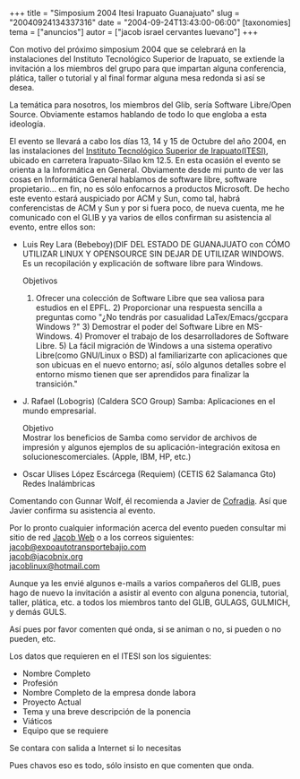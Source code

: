 +++
title = "Simposium 2004 Itesi Irapuato Guanajuato"
slug = "20040924134337316"
date = "2004-09-24T13:43:00-06:00"
[taxonomies]
tema = ["anuncios"]
autor = ["jacob israel cervantes luevano"]
+++

Con motivo del próximo simposium 2004 que se celebrará en la
instalaciones del Instituto Tecnológico Superior de Irapuato, se
extiende la invitación a los miembros del grupo para que impartan alguna
conferencia, plática, taller o tutorial y al final formar alguna mesa
redonda si así se desea.

La temática para nosotros, los miembros del Glib, sería Software
Libre/Open Source. Obviamente estamos hablando de todo lo que engloba a
esta ideología.

El evento se llevará a cabo los días 13, 14 y 15 de Octubre del año
2004, en las instalaciones del [Instituto Tecnológico Superior de
Irapuato(ITESI)](http://www.itesi.edu.mx), ubicado en carretera
Irapuato-Silao km 12.5. En esta ocasión el evento se orienta a la
Informática en General. Obviamente desde mi punto de ver las cosas en
Informática General hablamos de software libre, software propietario...
en fin, no es sólo enfocarnos a productos Microsoft. De hecho este
evento estará auspiciado por ACM y Sun, como tal, habrá conferencistas
de ACM y Sun y por si fuera poco, de nueva cuenta, me he comunicado con
el GLIB y ya varios de ellos confirman su asistencia al evento, entre
ellos son:

<!-- more -->
  

-   Luis Rey Lara (Bebeboy)(DIF DEL ESTADO DE GUANAJUATO con CÓMO
    UTILIZAR LINUX Y OPENSOURCE SIN DEJAR DE UTILIZAR WINDOWS. Es un
    recopilación y explicación de software libre para Windows.

    Objetivos  
    1) Ofrecer una colección de Software Libre que sea valiosa para
    estudios en el EPFL. 2) Proporcionar una respuesta sencilla a
    preguntas como "¿No tendrás por casualidad LaTex/Emacs/gccpara
    Windows ?" 3) Demostrar el poder del Software Libre en
    MS-Windows. 4) Promover el trabajo de los desarrolladores de
    Software Libre. 5) La fácil migración de Windows a una sistema
    operativo Libre(como GNU/Linux o BSD) al familiarizarte con
    aplicaciones que son ubicuas en el nuevo entorno; así, sólo algunos
    detalles sobre el entorno mismo tienen que ser aprendidos para
    finalizar la transición."

-   J. Rafael (Lobogris) (Caldera SCO Group) Samba: Aplicaciones en el
    mundo empresarial.

    Objetivo  
    Mostrar los beneficios de Samba como servidor de archivos de
    impresión y algunos ejemplos de su aplicación-integración exitosa en
    solucionescomerciales. (Apple, IBM, HP, etc.)

-   Oscar Ulises López Escárcega (Requiem) (CETIS 62 Salamanca Gto)
    Redes Inalámbricas

Comentando con Gunnar Wolf, él recomienda a Javier de
[Cofradia](http://www.cofradia.org). Así que Javier confirma su
asistencia al evento.

Por lo pronto cualquier información acerca del evento pueden consultar
mi sitio de red [Jacob
Web](http://www.expoautotransportebajio.com/jacob) o a los correos
siguientes:  
<jacob@expoautotransportebajio.com>  
<jacob@jacobnix.org>  
[jacoblinux@hotmail.com](jacoblinux@hotmail.com)

Aunque ya les envié algunos e-mails a varios compañeros del GLIB, pues
hago de nuevo la invitación a asistir al evento con alguna ponencia,
tutorial, taller, plática, etc. a todos los miembros tanto del GLIB,
GULAGS, GULMICH, y demás GULS.

Así pues por favor comenten qué onda, si se animan o no, si pueden o no
pueden, etc.

Los datos que requieren en el ITESI son los siguientes:

-   Nombre Completo
-   Profesión
-   Nombre Completo de la empresa donde labora
-   Proyecto Actual
-   Tema y una breve descripción de la ponencia
-   Viáticos
-   Equipo que se requiere

Se contara con salida a Internet si lo necesitas

Pues chavos eso es todo, sólo insisto en que comenten que onda.


